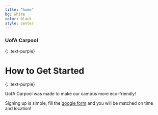 ```yaml
---
title: "home"
bg: white
color: black
style: center
---
```


### UofA Carpool
{: .text-purple}

<span class="fa-stack subtlecircle" style="font-size:100px; background:rgba(255,166,0,0.1)">
  <i class="fa fa-circle fa-stack-2x text-white"></i>
  <i class="fa fa-bicycle fa-stack-1x text-orange"></i>
</span>

# How to Get Started
{: .text-purple}


UofA Carpool was made to make our campus more eco-friendly!

Signing up is simple, fill the [google form](https://forms.gle/56qjYjCgN5nAuGE39) and you will be matched on time and location!